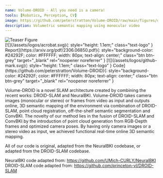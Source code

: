```yaml
---
name: Volume-DROID - All you need is a camera!
tools: [Robotics, Perception, CV]
image: https://github.com/peterstratton/Volume-DROID/raw/main/figures/output.gif
description: Volumetric semantic mapping using monocular video
---
```

<div class="center-image">
<img alt="Teaser Figure" src="https://github.com/peterstratton/Volume-DROID/raw/main/figures/output.gif" />
</div>

<div class="project-links" markdown="1" style="display: flex; justify-content: center; align-items: center">
[![](/assets/logos/acrobat.svg){:
    style="height: 1.1em;" 
    class="text-logo"
 } Report](https://arxiv.org/pdf/2306.06850.pdf){:
    style="background-color: #24292F; color: #FFFFFF; width: 80px; text-align: center;" 
    class="btn btn-grey" 
    target="_blank" 
    rel="noopener noreferrer" 
  }
[![](/assets/logos/github-mark.svg){: 
    style="height: 1.1em;" 
    class="text-logo" 
} Code](https://github.com/peterstratton/Volume-DROID){: 
    style="background-color: #24292F; color: #FFFFFF; width: 80px; text-align: center;" 
    class="btn btn-grey" 
    target="_blank" 
    rel="noopener noreferrer" 
}
</div>

Volume-DROID is a novel SLAM architecture created by combining the recent works: DROID-SLAM and NeuralBKI. Volume-DROID takes camera images (monocular or stereo) or frames from video as input and outputs online, 3D semantic mapping of the environment via combination of DROID-SLAM, point cloud registration, off-the-shelf semantic segmentation and ConvBKI. The novelty of our method lies in the fusion of DROID-SLAM and ConvBKI by the introduction of point cloud generation from RGB-Depth frames and optimized camera poses. By having only camera images or a stereo video as input, we achieved functional real-time online 3D semantic mapping.

All of our code is original, adapted from the NeuralBKI codebase, or adapted from the DROID-SLAM codebase.

NeuralBKI code adapted from: https://github.com/UMich-CURLY/NeuralBKI
DROID-SLAM code adapted from: https://github.com/princeton-vl/DROID-SLAM

